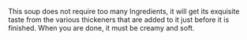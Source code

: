 This soup does not require too many Ingredients, it will get its exquisite taste from the various thickeners that are added to it just before it is finished. When you are done, it must be creamy and soft.